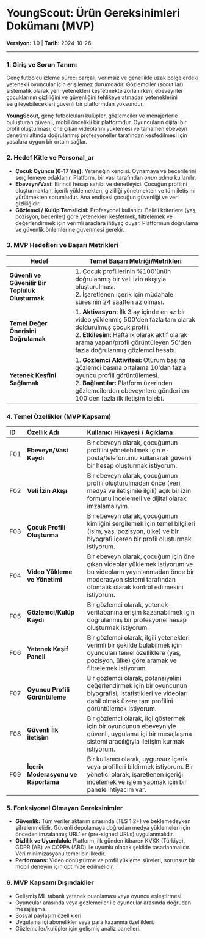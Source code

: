 
# **YoungScout: Ürün Gereksinimleri Dokümanı (MVP)**

**Versiyon:** 1.0 | **Tarih:** 2024-10-26

---

### **1. Giriş ve Sorun Tanımı**

Genç futbolcu izleme süreci parçalı, verimsiz ve genellikle uzak bölgelerdeki yetenekli oyuncular için erişilemez durumdadır. Gözlemciler (scout'lar) sistematik olarak yeni yetenekleri keşfetmekte zorlanırken, ebeveynler çocuklarının gizliliğini ve güvenliğini tehlikeye atmadan yeteneklerini sergileyebilecekleri güvenli bir platformdan yoksundur.

**YoungScout**, genç futbolcuları kulüpler, gözlemciler ve menajerlerle buluşturan güvenli, mobil öncelikli bir platformdur. Oyuncuların dijital bir profil oluşturması, öne çıkan videolarını yüklemesi ve tamamen ebeveyn denetimi altında doğrulanmış profesyoneller tarafından keşfedilmesi için yasalara uygun bir ortam sağlar.

### **2. Hedef Kitle ve Personal_ar**

*   **Çocuk Oyuncu (6-17 Yaş):** Yeteneğin kendisi. Oynamaya ve becerilerini sergilemeye odaklanır. Platform, bir vasi tarafından *onun adına* kullanılır.
*   **Ebeveyn/Vasi:** Birincil hesap sahibi ve denetleyici. Çocuğun profilini oluşturmaktan, içerik yüklemekten, gizliliği yönetmekten ve tüm iletişimi yürütmekten sorumludur. Ana endişesi çocuğun güvenliği ve veri gizliliğidir.
*   **Gözlemci / Kulüp Temsilcisi:** Profesyonel kullanıcı. Belirli kriterlere (yaş, pozisyon, beceriler) göre yetenekleri keşfetmek, filtrelemek ve değerlendirmek için verimli araçlara ihtiyaç duyar. Platformun doğrulama ve güvenlik önlemlerine güvenmesi gerekir.

### **3. MVP Hedefleri ve Başarı Metrikleri**

| Hedef | Temel Başarı Metriği/Metrikleri |
| --- | --- |
| **Güvenli ve Güvenilir Bir Topluluk Oluşturmak** | 1. Çocuk profillerinin %100'ünün doğrulanmış bir veli izin akışıyla oluşturulması. <br/> 2. İşaretlenen içerik için müdahale süresinin 24 saatten az olması. |
| **Temel Değer Önerisini Doğrulamak** | 1. **Aktivasyon:** İlk 3 ay içinde en az bir video yüklenmiş 500'den fazla tam olarak doldurulmuş çocuk profili. <br/> 2. **Etkileşim:** Haftalık olarak aktif olarak arama yapan/profil görüntüleyen 50'den fazla doğrulanmış gözlemci hesabı. |
| **Yetenek Keşfini Sağlamak** | 1. **Gözlemci Aktivitesi:** Oturum başına gözlemci başına ortalama 10'dan fazla oyuncu profili görüntülemesi. <br/> 2. **Bağlantılar:** Platform üzerinden gözlemcilerden ebeveynlere gönderilen 100'den fazla ilk iletişim talebi. |

### **4. Temel Özellikler (MVP Kapsamı)**

| ID | Özellik Adı | Kullanıcı Hikayesi / Açıklama |
| :--- | :--- | :--- |
| F01 | **Ebeveyn/Vasi Kaydı** | Bir ebeveyn olarak, çocuğumun profilini yönetebilmek için e-posta/telefonumu kullanarak güvenli bir hesap oluşturmak istiyorum. |
| F02 | **Veli İzin Akışı** | Bir ebeveyn olarak, çocuğumun profili oluşturulmadan önce (veri, medya ve iletişimle ilgili) açık bir izin formunu incelemeli ve dijital olarak imzalamalıyım. |
| F03 | **Çocuk Profili Oluşturma** | Bir ebeveyn olarak, çocuğumun kimliğini sergilemek için temel bilgileri (isim, yaş, pozisyon, ülke) ve bir biyografi içeren bir profil oluşturmak istiyorum. |
| F04 | **Video Yükleme ve Yönetimi** | Bir ebeveyn olarak, çocuğum için öne çıkan videolar yüklemek istiyorum ve bu videoların yayınlanmadan önce bir moderasyon sistemi tarafından otomatik olarak kontrol edilmesini istiyorum. |
| F05 | **Gözlemci/Kulüp Kaydı** | Bir gözlemci olarak, yetenek veritabanına erişim kazanabilmek için doğrulanmış bir profesyonel hesap oluşturmak istiyorum. |
| F06 | **Yetenek Keşif Paneli** | Bir gözlemci olarak, ilgili yetenekleri verimli bir şekilde bulabilmek için oyuncuları temel özelliklere (yaş, pozisyon, ülke) göre aramak ve filtrelemek istiyorum. |
| F07 | **Oyuncu Profili Görüntüleme** | Bir gözlemci olarak, potansiyelini değerlendirmek için bir oyuncunun biyografisi, istatistikleri ve videoları dahil olmak üzere tam profilini görüntülemek istiyorum. |
| F08 | **Güvenli İlk İletişim** | Bir gözlemci olarak, ilgi göstermek için bir oyuncunun ebeveyniyle güvenli, uygulama içi bir mesajlaşma sistemi aracılığıyla iletişim kurmak istiyorum. |
| F09 | **İçerik Moderasyonu ve Raporlama** | Bir kullanıcı olarak, uygunsuz içerik veya profilleri bildirmek istiyorum. Bir yönetici olarak, işaretlenen içeriği incelemek ve işlem yapmak için bir panele ihtiyacım var. |

### **5. Fonksiyonel Olmayan Gereksinimler**

*   **Güvenlik:** Tüm veriler aktarım sırasında (TLS 1.2+) ve beklemedeyken şifrelenmelidir. Güvenli depolamaya doğrudan medya yüklemeleri için önceden imzalanmış URL'ler (pre-signed URLs) uygulanmalıdır.
*   **Gizlilik ve Uyumluluk:** Platform, ilk günden itibaren KVKK (Türkiye), GDPR (AB) ve COPPA (ABD) ile uyumlu olacak şekilde tasarlanmalıdır. Veri minimizasyonu temel bir ilkedir.
*   **Performans:** Video dönüştürme ve profil yükleme süreleri, sorunsuz bir mobil deneyim için optimize edilmelidir.

### **6. MVP Kapsamı Dışındakiler**

*   Gelişmiş ML tabanlı yetenek puanlaması veya oyuncu eşleştirmesi.
*   Oyuncular arasında veya gözlemciler ile oyuncular arasında doğrudan mesajlaşma.
*   Sosyal paylaşım özellikleri.
*   Uygulama içi abonelikler veya para kazanma özellikleri.
*   Gözlemciler/kulüpler için gelişmiş analiz panelleri.
